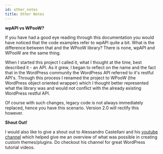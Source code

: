 ```yaml
---
id: other_notes
title: Other Notes
---
```


**wpAPI vs WPooW?**

If you have had a good eye reading through this documentation you would have noticed that the code examples refer to
 wpAPI quite a bit. What is the difference between that and the WPooW library? There is none, wpAPI and WPooW are the same thing.

 When I started this project I called it, what I thought at the time, best described it - an API. As it grew,
 I began to reflect on the name and the fact that in the WordPress community
  the WordPress API referred to it's restful API's. Through this process I renamed the project to WPooW (the WordPress
  object oriented wrapper) which I thought better represented what the library was and would not conflict with the already
  existing WordPress restful API.

  Of course with such changes, legacy code is not always immediately replaced, hence you have this scenario. Version
  2.0 will rectify this however.

**Shout Out!**

I would also like to give a shout out to Alessandro Castellani and his [youtube channel](https://www.youtube.com/user/williamprey) which helped give me an overview of what
was possible in creating custom themes/plugins. Do checkout his channel for great WordPress tutorial videos.